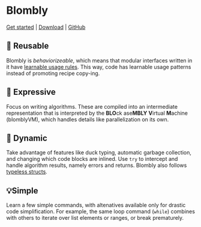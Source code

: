 # Blombly


[Get started](setup.md) | [Download](https://github.com/maniospas/Blombly/releases/latest) | [GitHub](https://github.com/maniospas/Blombly)


## 🚩 Reusable

Blombly is _behaviorizeable_, which means that modular interfaces written in it have [learnable usage rules](https://www.sciencedirect.com/science/article/pii/S2352220821000778). This way, code has learnable usage patterns instead of promoting recipe copy-ing.

## 🚀 Expressive

Focus on writing algorithms. These are compiled into an intermediate representation that is interpreted by the **BLO**ck ase**MBLY** **V**irtual **M**achine (blomblyVM), which handles details like parallelization on its own.

## 🦆 Dynamic

Take advantage of features like duck typing, automatic garbage collection, and changing which code blocks are inlined. Use `try` to intercept and handle algorithm results, namely errors and returns. Blombly also follows [typeless structs](material/typeless.md).

## 💡Simple

Learn a few simple commands, with altenatives available only for drastic code simplification. For example, the same loop command (`while`) combines with others to iterate over list elements or ranges, or break prematurely.
